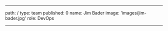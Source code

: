 ---
path: /
type: team
published: 0
name: Jim Bader
image: 'images/jim-bader.jpg'
role: DevOps

-----------------------------
